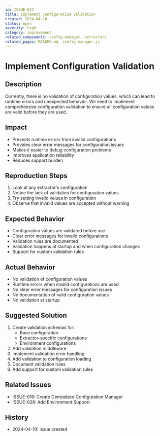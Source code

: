 ```yaml
---
id: ISSUE-027
title: Implement Configuration Validation
created: 2024-04-10
status: open
severity: high
category: improvement
related_components: config-manager, extractors
related_pages: README.md, config-manager.js
---
```


# Implement Configuration Validation

## Description
Currently, there is no validation of configuration values, which can lead to runtime errors and unexpected behavior. We need to implement comprehensive configuration validation to ensure all configuration values are valid before they are used.

## Impact
- Prevents runtime errors from invalid configurations
- Provides clear error messages for configuration issues
- Makes it easier to debug configuration problems
- Improves application reliability
- Reduces support burden

## Reproduction Steps
1. Look at any extractor's configuration
2. Notice the lack of validation for configuration values
3. Try setting invalid values in configuration
4. Observe that invalid values are accepted without warning

## Expected Behavior
- Configuration values are validated before use
- Clear error messages for invalid configurations
- Validation rules are documented
- Validation happens at startup and when configuration changes
- Support for custom validation rules

## Actual Behavior
- No validation of configuration values
- Runtime errors when invalid configurations are used
- No clear error messages for configuration issues
- No documentation of valid configuration values
- No validation at startup

## Suggested Solution
1. Create validation schemas for:
   - Base configuration
   - Extractor-specific configurations
   - Environment configurations
2. Add validation middleware
3. Implement validation error handling
4. Add validation to configuration loading
5. Document validation rules
6. Add support for custom validation rules

## Related Issues
- ISSUE-016: Create Centralized Configuration Manager
- ISSUE-028: Add Environment Support

## History
- 2024-04-10: Issue created 